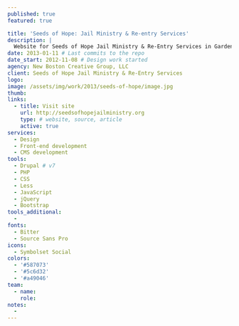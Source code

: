 ```yaml
---
published: true
featured: true

title: 'Seeds of Hope: Jail Ministry & Re-entry Services'
description: |
  Website for Seeds of Hope Jail Ministry & Re-Entry Services in Garden City, Kansas.
date: 2013-01-11 # Last commits to the repo
date_start: 2012-11-08 # Design work started
agency: New Boston Creative Group, LLC
client: Seeds of Hope Jail Ministry & Re-Entry Services
logo:
image: /assets/img/work/2013/seeds-of-hope/image.jpg
thumb:
links:
  - title: Visit site
    url: http://seedsofhopejailministry.org
    type: # website, source, article
    active: true
services:
  - Design
  - Front-end development
  - CMS development
tools:
  - Drupal # v7
  - PHP
  - CSS
  - Less
  - JavaScript
  - jQuery
  - Bootstrap
tools_additional:
  -
fonts:
  - Bitter
  - Source Sans Pro
icons:
  - Symbolset Social
colors:
  - '#587073'
  - '#5c6d32'
  - '#a49046'
team:
  - name:
    role:
notes:
  -
---
```

